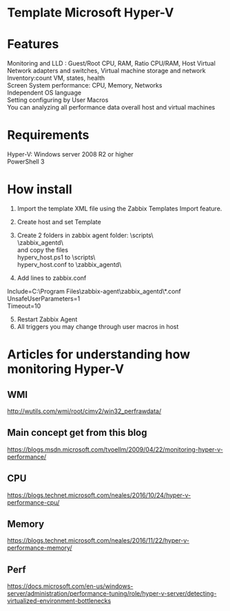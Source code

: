 # Template Microsoft Hyper-V

# Features

Monitoring and LLD : Guest/Root CPU, RAM, Ratio CPU/RAM, Host Virtual Network adapters and switches, Virtual machine storage and network
Inventory:count VM, states, health  
Screen System performance: CPU, Memory, Networks  
Independent OS language  
Setting configuring by User Macros  
You can analyzing all performance data overall host and virtual machines

# Requirements
Hyper-V: Windows server 2008 R2 or higher  
PowerShell 3  

# How install
1. Import the template XML file using the Zabbix Templates Import feature.

2. Create host and set Template

3. Create 2 folders in zabbix agent folder:
\scripts\  
\zabbix_agentd\  
and copy the files  
hyperv_host.ps1 to \scripts\  
hyperv_host.conf to \zabbix_agentd\  

4. Add lines to zabbix.conf

Include=C:\Program Files\zabbix-agent\zabbix_agentd\\*.conf  
UnsafeUserParameters=1  
Timeout=10  

5. Restart Zabbix Agent
6. All triggers you may change through user macros in host

# Articles for understanding how monitoring Hyper-V
## WMI  
http://wutils.com/wmi/root/cimv2/win32_perfrawdata/  

## Main concept get from this blog  
https://blogs.msdn.microsoft.com/tvoellm/2009/04/22/monitoring-hyper-v-performance/  

## CPU  
https://blogs.technet.microsoft.com/neales/2016/10/24/hyper-v-performance-cpu/  

## Memory  
https://blogs.technet.microsoft.com/neales/2016/11/22/hyper-v-performance-memory/  

## Perf    
https://docs.microsoft.com/en-us/windows-server/administration/performance-tuning/role/hyper-v-server/detecting-virtualized-environment-bottlenecks  
